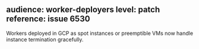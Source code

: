 audience: worker-deployers
level: patch
reference: issue 6530
---
Workers deployed in GCP as spot instances or preemptible VMs now
handle instance termination gracefully.
